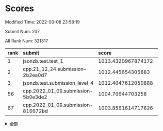 # Scores

Modified Time: 2022-03-08 23:58:19

Submit Num: 207

All Rank Num: 321317

| rank |               submit               |       score        |       sigma        | pk_num |
| :--- | :--------------------------------- | :----------------- | :----------------- | :----- |
| 1    | jsonzb.test.test_1                 | 1013.4320967874172 | 0.7986647462012904 | 6209   |
| 2    | cpp.21_12_24.submission-2b2ea0d7   | 1012.445654305883  | 0.7986861363393958 | 6207   |
| 3    | jsonzb.test.submission_level_4     | 1012.4047612050888 | 0.8070556921922339 | 6209   |
| 56   | cpp.2022_01_09.submission-5b0e3de2 | 1004.70644703258   | 0.7253842706826507 | 6206   |
| 67   | cpp.2022_01_09.submission-816672bd | 1003.8561614717626 | 0.7120384771599545 | 6214   |


<details>
<summary>全部</summary>

| rank |                 submit                 |       score        |       sigma        | pk_num |
| :--- | :------------------------------------- | :----------------- | :----------------- | :----- |
| 1    | jsonzb.test.test_1                     | 1013.4320967874172 | 0.7986647462012904 | 6209   |
| 2    | cpp.21_12_24.submission-2b2ea0d7       | 1012.445654305883  | 0.7986861363393958 | 6207   |
| 3    | jsonzb.test.submission_level_4         | 1012.4047612050888 | 0.8070556921922339 | 6209   |
| 4    | gobigger.level_3.submission_level_3_45 | 1012.1259235119634 | 0.7762865357976381 | 6204   |
| 5    | gobigger.level_3.submission_level_3_18 | 1011.4937284056958 | 0.7703954148992005 | 6210   |
| 6    | gobigger.level_3.submission_level_3_17 | 1011.1671258290714 | 0.7716417346697894 | 6206   |
| 7    | gobigger.level_3.submission_level_3_1  | 1011.1529809638198 | 0.7769533260860304 | 6208   |
| 8    | gobigger.level_3.submission_level_3_5  | 1010.8987952500177 | 0.761094301317748  | 6212   |
| 9    | gobigger.level_3.submission_level_3_48 | 1010.6851820147566 | 0.7730105746404151 | 6211   |
| 10   | gobigger.level_3.submission_level_3_30 | 1010.6539486879475 | 0.7511464695619846 | 6210   |
| 11   | gobigger.level_3.submission_level_3_10 | 1010.6382564641563 | 0.7541236543462194 | 6211   |
| 12   | gobigger.level_3.submission_level_3_8  | 1010.4209135191633 | 0.7559612257548812 | 6208   |
| 13   | gobigger.level_3.submission_level_3_46 | 1010.4141604993603 | 0.7557283531902919 | 6210   |
| 14   | gobigger.level_3.submission_level_3_39 | 1010.388885114979  | 0.7709244722927873 | 6205   |
| 15   | gobigger.level_3.submission_level_3_44 | 1010.3835749992934 | 0.7593271364103612 | 6206   |
| 16   | gobigger.level_3.submission_level_3_33 | 1010.3598179455399 | 0.7542507869337794 | 6206   |
| 17   | gobigger.level_3.submission_level_3_41 | 1010.3514339744495 | 0.763088966578983  | 6207   |
| 18   | gobigger.level_3.submission_level_3_19 | 1010.3283040621793 | 0.77247006059122   | 6209   |
| 19   | gobigger.level_3.submission_level_3_6  | 1010.3189124046189 | 0.7787654071496201 | 6211   |
| 20   | gobigger.level_3.submission_level_3_26 | 1010.2513990068464 | 0.784084185619467  | 6209   |
| 21   | gobigger.level_3.submission_level_3_43 | 1010.2320829112152 | 0.7591694937138243 | 6211   |
| 22   | gobigger.level_3.submission_level_3_38 | 1010.2291421217948 | 0.762884574415021  | 6206   |
| 23   | gobigger.level_3.submission_level_3_37 | 1010.2015129979798 | 0.7437277382712607 | 6208   |
| 24   | gobigger.level_3.submission_level_3_13 | 1010.1214871534855 | 0.7634629193149632 | 6211   |
| 25   | gobigger.level_3.submission_level_3_21 | 1010.0840356016538 | 0.7654109099786395 | 6208   |
| 26   | gobigger.level_3.submission_level_3_11 | 1010.0506527015372 | 0.746410999613019  | 6210   |
| 27   | gobigger.level_3.submission_level_3_4  | 1010.0348572854084 | 0.749160280890696  | 6212   |
| 28   | gobigger.level_3.submission_level_3_31 | 1010.0254631994173 | 0.7592851672126661 | 6212   |
| 29   | gobigger.level_3.submission_level_3_2  | 1009.9296283934328 | 0.7582332372884008 | 6209   |
| 30   | gobigger.level_3.submission_level_3_20 | 1009.8129223255044 | 0.7697908546798287 | 6205   |
| 31   | gobigger.level_3.submission_level_3_15 | 1009.7286968172502 | 0.767079300026768  | 6211   |
| 32   | gobigger.level_3.submission_level_3_22 | 1009.6094428004643 | 0.751953655335298  | 6200   |
| 33   | gobigger.level_3.submission_level_3_23 | 1009.5840385610843 | 0.7601805649855647 | 6204   |
| 34   | gobigger.level_3.submission_level_3_34 | 1009.5564506724369 | 0.7535552275581071 | 6202   |
| 35   | gobigger.level_3.submission_level_3_0  | 1009.5246906924972 | 0.7498091821291523 | 6210   |
| 36   | gobigger.level_3.submission_level_3_9  | 1009.4708021709848 | 0.7527724094571738 | 6210   |
| 37   | gobigger.level_3.submission_level_3_49 | 1009.4055353918881 | 0.7462167185119765 | 6211   |
| 38   | gobigger.level_3.submission_level_3_47 | 1009.3875285918248 | 0.748543210671999  | 6206   |
| 39   | gobigger.level_3.submission_level_3_40 | 1009.346132895538  | 0.771459408533327  | 6204   |
| 40   | gobigger.level_3.submission_level_3_14 | 1009.3429174697599 | 0.7645133055138055 | 6209   |
| 41   | gobigger.level_3.submission_level_3_24 | 1009.3051406611169 | 0.7660734263474607 | 6205   |
| 42   | gobigger.level_3.submission_level_3_25 | 1009.299997446865  | 0.7293075353577987 | 6213   |
| 43   | gobigger.level_3.submission_level_3_7  | 1009.2417128004887 | 0.7394364007568247 | 6210   |
| 44   | gobigger.level_3.submission_level_3_3  | 1009.1624726846808 | 0.7506715498386495 | 6211   |
| 45   | gobigger.level_3.submission_level_3_28 | 1009.1501050861901 | 0.7631529567729097 | 6215   |
| 46   | gobigger.level_3.submission_level_3_35 | 1009.0972513477287 | 0.7549381597882935 | 6209   |
| 47   | gobigger.level_3.submission_level_3_36 | 1008.9941407359527 | 0.7641428004102212 | 6205   |
| 48   | gobigger.level_3.submission_level_3_27 | 1008.9390956585598 | 0.7449069755309933 | 6206   |
| 49   | gobigger.level_3.submission_level_3_12 | 1008.845356533813  | 0.7405437427491114 | 6208   |
| 50   | gobigger.level_3.submission_level_3_29 | 1008.6950448430201 | 0.7587192086108667 | 6213   |
| 51   | gobigger.level_3.submission_level_3_16 | 1008.531627186314  | 0.7447938018177482 | 6209   |
| 52   | gobigger.level_3.submission_level_3_42 | 1008.4363228182066 | 0.7664238594338666 | 6210   |
| 53   | gobigger.level_3.submission_level_3_32 | 1008.3827684798065 | 0.7435827339154716 | 6207   |
| 54   | gobigger.level_1.submission_level_1_33 | 1004.9717508452843 | 0.7135494801043835 | 6211   |
| 55   | gobigger.level_1.submission_level_1_17 | 1004.7684327785693 | 0.717132338859597  | 6208   |
| 56   | cpp.2022_01_09.submission-5b0e3de2     | 1004.70644703258   | 0.7253842706826507 | 6206   |
| 57   | gobigger.level_1.submission_level_1_46 | 1004.6459866611978 | 0.7236257832024622 | 6207   |
| 58   | gobigger.level_1.submission_level_1_31 | 1004.6263442251205 | 0.7166144086221864 | 6214   |
| 59   | gobigger.level_1.submission_level_1_3  | 1004.6068471998643 | 0.7173579248401009 | 6210   |
| 60   | gobigger.level_1.submission_level_1_29 | 1004.589209288126  | 0.7154209498107983 | 6210   |
| 61   | gobigger.level_1.submission_level_1_18 | 1004.459759771541  | 0.709464507004977  | 6214   |
| 62   | gobigger.level_1.submission_level_1_38 | 1004.4306443420866 | 0.7074266481962767 | 6208   |
| 63   | gobigger.level_1.submission_level_1_5  | 1004.3063816111414 | 0.7192839449123507 | 6211   |
| 64   | gobigger.level_1.submission_level_1_24 | 1004.1423346078309 | 0.7271173568505539 | 6200   |
| 65   | gobigger.level_1.submission_level_1_14 | 1004.0177039851066 | 0.7261929316033626 | 6211   |
| 66   | gobigger.level_1.submission_level_1_22 | 1003.8862526434101 | 0.7206447802784527 | 6211   |
| 67   | cpp.2022_01_09.submission-816672bd     | 1003.8561614717626 | 0.7120384771599545 | 6214   |
| 68   | gobigger.level_1.submission_level_1_36 | 1003.8309693770426 | 0.7238873389818864 | 6205   |
| 69   | gobigger.level_1.submission_level_1_4  | 1003.7761823813138 | 0.7055001334706901 | 6203   |
| 70   | gobigger.level_1.submission_level_1_32 | 1003.6972962902418 | 0.7165873169787131 | 6209   |
| 71   | gobigger.level_1.submission_level_1_37 | 1003.6573084091887 | 0.7265791313292053 | 6206   |
| 72   | gobigger.level_1.submission_level_1_21 | 1003.650305287514  | 0.7055525288442289 | 6207   |
| 73   | gobigger.level_1.submission_level_1_47 | 1003.6066801965968 | 0.7134272568635859 | 6211   |
| 74   | gobigger.level_1.submission_level_1_11 | 1003.5505623598062 | 0.7185727598766879 | 6209   |
| 75   | gobigger.level_1.submission_level_1_34 | 1003.3837694349718 | 0.7181753192273561 | 6203   |
| 76   | gobigger.level_1.submission_level_1_43 | 1003.3702066800166 | 0.7142364558276536 | 6209   |
| 77   | gobigger.level_1.submission_level_1_1  | 1003.3665563039885 | 0.7256555737915187 | 6208   |
| 78   | gobigger.level_1.submission_level_1_49 | 1003.3302806974452 | 0.7146704097532587 | 6207   |
| 79   | gobigger.level_1.submission_level_1_42 | 1003.2984423920567 | 0.7123580677148862 | 6208   |
| 80   | gobigger.level_1.submission_level_1_27 | 1003.2871226512115 | 0.7123950653878489 | 6209   |
| 81   | gobigger.level_1.submission_level_1_19 | 1003.2701217370137 | 0.7089816612576597 | 6209   |
| 82   | gobigger.level_1.submission_level_1_7  | 1003.2535582480044 | 0.7226862188172458 | 6213   |
| 83   | gobigger.level_1.submission_level_1_8  | 1003.1972508245645 | 0.7077265510200385 | 6204   |
| 84   | gobigger.level_1.submission_level_1_40 | 1003.1683014638304 | 0.7196903903301847 | 6208   |
| 85   | gobigger.level_1.submission_level_1_13 | 1003.1398671159293 | 0.723768711693831  | 6205   |
| 86   | gobigger.level_1.submission_level_1_35 | 1003.1058663667483 | 0.702195661577434  | 6212   |
| 87   | gobigger.level_1.submission_level_1_9  | 1003.0963137470245 | 0.708598576057774  | 6210   |
| 88   | gobigger.level_1.submission_level_1_20 | 1003.0872715148381 | 0.7161888313846921 | 6210   |
| 89   | gobigger.level_1.submission_level_1_39 | 1003.065699481599  | 0.7128919898874254 | 6218   |
| 90   | gobigger.level_1.submission_level_1_30 | 1003.051324215482  | 0.7053525663457598 | 6215   |
| 91   | gobigger.level_1.submission_level_1_6  | 1003.0131596024125 | 0.7131120328163633 | 6205   |
| 92   | gobigger.level_1.submission_level_1_28 | 1003.011320881911  | 0.7177055730910553 | 6211   |
| 93   | gobigger.level_1.submission_level_1_23 | 1002.980334472466  | 0.7263739386892362 | 6207   |
| 94   | gobigger.level_1.submission_level_1_25 | 1002.6701474749908 | 0.7080053366533173 | 6212   |
| 95   | gobigger.level_1.submission_level_1_2  | 1002.6608069965728 | 0.7094611037491338 | 6203   |
| 96   | gobigger.level_1.submission_level_1_12 | 1002.6496498527245 | 0.7099040111764287 | 6210   |
| 97   | gobigger.level_1.submission_level_1_16 | 1002.6418733025481 | 0.7120840273576865 | 6205   |
| 98   | gobigger.level_1.submission_level_1_10 | 1002.636766411479  | 0.7270588690777866 | 6207   |
| 99   | gobigger.level_1.submission_level_1_15 | 1002.4263451046347 | 0.7099334504908446 | 6211   |
| 100  | gobigger.level_1.submission_level_1_0  | 1002.4104923978663 | 0.7069567659089082 | 6211   |
| 101  | gobigger.level_1.submission_level_1_45 | 1002.3878099201177 | 0.7143603215908852 | 6212   |
| 102  | gobigger.level_1.submission_level_1_26 | 1002.3505845458831 | 0.7067473205076922 | 6206   |
| 103  | gobigger.level_1.submission_level_1_44 | 1001.9174353572747 | 0.7124246796211089 | 6211   |
| 104  | gobigger.level_1.submission_level_1_41 | 1001.721798418939  | 0.7138622837807017 | 6213   |
| 105  | gobigger.level_1.submission_level_1_48 | 1000.998762036421  | 0.704188489030147  | 6209   |
| 106  | gobigger.random.submission_random_25   | 997.378868951173   | 0.7170833673151266 | 6212   |
| 107  | gobigger.random.submission_random_31   | 997.1653483347985  | 0.706192151214676  | 6206   |
| 108  | gobigger.random.submission_random_39   | 997.1239364436425  | 0.7009553745658492 | 6208   |
| 109  | gobigger.random.submission_random_46   | 997.0906950458736  | 0.6995420955019234 | 6213   |
| 110  | gobigger.random.submission_random_6    | 996.9258571698085  | 0.7159010924076894 | 6208   |
| 111  | gobigger.random.submission_random_5    | 996.8294214918641  | 0.7044045397760657 | 6208   |
| 112  | gobigger.random.submission_random_21   | 996.809664390887   | 0.721304542745013  | 6210   |
| 113  | gobigger.random.submission_random_36   | 996.8017468753055  | 0.7091851419861582 | 6209   |
| 114  | gobigger.random.submission_random_20   | 996.7794169898909  | 0.7034995841141592 | 6210   |
| 115  | gobigger.random.submission_random_0    | 996.7464072461643  | 0.7017186581973247 | 6212   |
| 116  | gobigger.random.submission_random_15   | 996.6852482214941  | 0.7023315647547808 | 6209   |
| 117  | gobigger.random.submission_random_49   | 996.6215151608502  | 0.7175551039095963 | 6208   |
| 118  | gobigger.random.submission_random_29   | 996.4578834927465  | 0.7216967331091062 | 6206   |
| 119  | gobigger.random.submission_random_1    | 996.4013228684523  | 0.6998148189784482 | 6203   |
| 120  | gobigger.random.submission_random_26   | 996.376446213506   | 0.7003438513026403 | 6207   |
| 121  | gobigger.random.submission_random_28   | 996.3238199750672  | 0.7056453905766603 | 6212   |
| 122  | gobigger.random.submission_random_10   | 996.294948085005   | 0.7009621040799447 | 6214   |
| 123  | gobigger.random.submission_random_17   | 996.2807286027021  | 0.7129703199178559 | 6213   |
| 124  | gobigger.random.submission_random_37   | 996.2678351482765  | 0.7079703340182989 | 6210   |
| 125  | gobigger.random.submission_random_48   | 996.0893913755039  | 0.7050955536438855 | 6207   |
| 126  | gobigger.random.submission_random_3    | 996.0845143333706  | 0.704986041970011  | 6211   |
| 127  | gobigger.random.submission_random_35   | 996.066280799827   | 0.7183038242341117 | 6211   |
| 128  | gobigger.random.submission_random_32   | 996.0659992390301  | 0.6988671918866884 | 6205   |
| 129  | gobigger.random.submission_random_12   | 996.0492636382565  | 0.7071152899151911 | 6210   |
| 130  | gobigger.random.submission_random_27   | 996.0488863400176  | 0.7025626034147012 | 6212   |
| 131  | gobigger.random.submission_random_7    | 996.0412446210726  | 0.7156204851237895 | 6211   |
| 132  | gobigger.random.submission_random_43   | 995.9973829864282  | 0.713825428868428  | 6204   |
| 133  | gobigger.random.submission_random_14   | 995.9517240155172  | 0.7209444621427264 | 6204   |
| 134  | gobigger.random.submission_random_23   | 995.9503759353772  | 0.7000122289722086 | 6212   |
| 135  | gobigger.random.submission_random_4    | 995.8728183458388  | 0.725316818759022  | 6212   |
| 136  | gobigger.random.submission_random_13   | 995.7867757298035  | 0.7199464340494004 | 6204   |
| 137  | gobigger.random.submission_random_8    | 995.7417405615387  | 0.7075487220463256 | 6207   |
| 138  | gobigger.random.submission_random_11   | 995.7231378232616  | 0.7091136430290323 | 6212   |
| 139  | gobigger.random.submission_random_30   | 995.605629571608   | 0.7225953295695897 | 6212   |
| 140  | gobigger.random.submission_random_34   | 995.5358381814971  | 0.7154612323707363 | 6213   |
| 141  | gobigger.random.submission_random_24   | 995.5216234627388  | 0.6991439270470211 | 6209   |
| 142  | gobigger.random.submission_random_40   | 995.508326036544   | 0.69869633636685   | 6207   |
| 143  | gobigger.random.submission_random_22   | 995.4977456655392  | 0.7123921061072308 | 6212   |
| 144  | gobigger.random.submission_random_45   | 995.4516734044312  | 0.7263102138865193 | 6210   |
| 145  | gobigger.random.submission_random_33   | 995.3372900750628  | 0.7191038470296414 | 6210   |
| 146  | gobigger.random.submission_random_47   | 995.2580078104754  | 0.7091280258430847 | 6211   |
| 147  | gobigger.random.submission_random_42   | 995.1895866216076  | 0.7267481438899577 | 6208   |
| 148  | gobigger.random.submission_random_41   | 995.1637596595878  | 0.7182295151673791 | 6208   |
| 149  | gobigger.random.submission_random_19   | 995.0976415173914  | 0.712396582981558  | 6215   |
| 150  | gobigger.random.submission_random_16   | 995.0864420618352  | 0.7048100882601731 | 6208   |
| 151  | gobigger.random.submission_random_44   | 994.9156722673972  | 0.7180291477026267 | 6210   |
| 152  | gobigger.random.submission_random_2    | 994.8447918779946  | 0.7265915016653365 | 6214   |
| 153  | gobigger.random.submission_random_9    | 994.7901395775845  | 0.7189353901240154 | 6210   |
| 154  | gobigger.random.submission_random_38   | 994.5310936006982  | 0.7118104840791829 | 6207   |
| 155  | gobigger.random.submission_random_18   | 994.500273349645   | 0.7143393577144067 | 6210   |
| 156  | gobigger.level_2.submission_level_2_15 | 994.134858245553   | 0.7340744241322946 | 6208   |
| 157  | gobigger.level_2.submission_level_2_25 | 994.0925243627875  | 0.7473335810691342 | 6205   |
| 158  | gobigger.level_2.submission_level_2_14 | 993.6606830008818  | 0.7271203822409932 | 6211   |
| 159  | gobigger.level_2.submission_level_2_2  | 993.657942743306   | 0.722369808121453  | 6207   |
| 160  | gobigger.level_2.submission_level_2_22 | 993.546606830918   | 0.7411052788139159 | 6211   |
| 161  | gobigger.level_2.submission_level_2_26 | 993.5407254373993  | 0.7483052376862724 | 6207   |
| 162  | gobigger.level_2.submission_level_2_20 | 993.4311206506954  | 0.7264045880451715 | 6209   |
| 163  | gobigger.level_2.submission_level_2_31 | 993.3256796523048  | 0.7454476029567519 | 6209   |
| 164  | gobigger.level_2.submission_level_2_21 | 993.195586625337   | 0.7277724905745989 | 6213   |
| 165  | gobigger.level_2.submission_level_2_30 | 992.9943026316762  | 0.7219937193709489 | 6207   |
| 166  | gobigger.level_2.submission_level_2_36 | 992.9155612614302  | 0.7268128737803944 | 6207   |
| 167  | gobigger.level_2.submission_level_2_4  | 992.9028488724706  | 0.723887046990059  | 6207   |
| 168  | gobigger.level_2.submission_level_2_43 | 992.8792237439549  | 0.7423142256211825 | 6210   |
| 169  | gobigger.level_2.submission_level_2_18 | 992.6448010056052  | 0.7463831660897784 | 6206   |
| 170  | gobigger.level_2.submission_level_2_40 | 992.6017943193476  | 0.7388666171654539 | 6213   |
| 171  | gobigger.level_2.submission_level_2_38 | 992.5965005031974  | 0.718948495273997  | 6210   |
| 172  | gobigger.level_2.submission_level_2_32 | 992.478229588121   | 0.7473533231651607 | 6203   |
| 173  | gobigger.level_2.submission_level_2_13 | 992.4774621706146  | 0.7450246662577795 | 6210   |
| 174  | gobigger.level_2.submission_level_2_42 | 992.3907500473969  | 0.7367383214991218 | 6209   |
| 175  | gobigger.level_2.submission_level_2_49 | 992.3377668963153  | 0.743623261281186  | 6215   |
| 176  | gobigger.level_2.submission_level_2_16 | 992.3137470001574  | 0.7451666003202926 | 6209   |
| 177  | gobigger.level_2.submission_level_2_46 | 992.2277411152071  | 0.7477985314605295 | 6214   |
| 178  | gobigger.level_2.submission_level_2_3  | 992.1814191262298  | 0.7486814336672967 | 6208   |
| 179  | gobigger.level_2.submission_level_2_9  | 992.177409556041   | 0.7441597058936333 | 6213   |
| 180  | gobigger.level_2.submission_level_2_23 | 992.1602362056321  | 0.761845628970931  | 6206   |
| 181  | gobigger.level_2.submission_level_2_28 | 992.1580622560904  | 0.74381018852725   | 6213   |
| 182  | gobigger.level_2.submission_level_2_48 | 992.1542341949665  | 0.7514553955290947 | 6214   |
| 183  | gobigger.level_2.submission_level_2_5  | 992.0922288527343  | 0.7441897180271038 | 6214   |
| 184  | gobigger.level_2.submission_level_2_44 | 992.0757367473076  | 0.7427431259977021 | 6211   |
| 185  | gobigger.level_2.submission_level_2_8  | 992.0524526920552  | 0.7335192160365972 | 6210   |
| 186  | gobigger.level_2.submission_level_2_11 | 991.8953376017151  | 0.756914840147818  | 6213   |
| 187  | gobigger.level_2.submission_level_2_10 | 991.8764272683848  | 0.736281203822387  | 6210   |
| 188  | gobigger.level_2.submission_level_2_34 | 991.8701690756404  | 0.7350143541564402 | 6210   |
| 189  | gobigger.level_2.submission_level_2_12 | 991.8292606576235  | 0.7519106033168459 | 6212   |
| 190  | gobigger.level_2.submission_level_2_35 | 991.7486210610199  | 0.7473568545035926 | 6214   |
| 191  | gobigger.level_2.submission_level_2_29 | 991.7003083222071  | 0.7469502651087183 | 6211   |
| 192  | gobigger.level_2.submission_level_2_7  | 991.6489428327297  | 0.7335556316411637 | 6203   |
| 193  | gobigger.level_2.submission_level_2_33 | 991.6358642416952  | 0.7539638399904165 | 6207   |
| 194  | gobigger.level_2.submission_level_2_19 | 991.5971055785999  | 0.7631087462995032 | 6207   |
| 195  | gobigger.level_2.submission_level_2_37 | 991.4415074619468  | 0.7519100788029379 | 6209   |
| 196  | gobigger.level_2.submission_level_2_17 | 991.4031495662721  | 0.7538996093578764 | 6206   |
| 197  | gobigger.level_2.submission_level_2_0  | 991.1609354807227  | 0.7744873712978955 | 6208   |
| 198  | gobigger.level_2.submission_level_2_1  | 991.0810405510617  | 0.7443084185580998 | 6208   |
| 199  | gobigger.level_2.submission_level_2_24 | 991.0625908103966  | 0.7483329612187168 | 6204   |
| 200  | gobigger.level_2.submission_level_2_27 | 990.8945368985744  | 0.7509217998159371 | 6207   |
| 201  | gobigger.level_2.submission_level_2_47 | 990.827202633504   | 0.7705221286372269 | 6205   |
| 202  | gobigger.level_2.submission_level_2_39 | 990.5946853110331  | 0.7557351022769885 | 6210   |
| 203  | gobigger.level_2.submission_level_2_41 | 990.338092163727   | 0.7745766479947229 | 6210   |
| 204  | gobigger.level_2.submission_level_2_6  | 990.3008656645827  | 0.7703504681446773 | 6211   |
| 205  | gobigger.level_2.submission_level_2_45 | 990.1949274690083  | 0.7925053279500879 | 6209   |
| 206  | gobigger.none.submission_none_0        | 978.9703163566762  | 1.2703784429683447 | 6209   |
| 207  | gobigger.none.submission_none_1        | 976.1552537137552  | 1.3955208848688192 | 6211   |

</details>